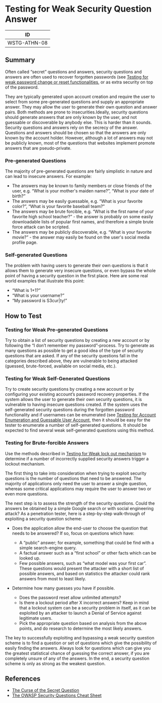 # Testing for Weak Security Question Answer

|ID          |
|------------|
|WSTG-ATHN-08|

## Summary

Often called “secret” questions and answers, security questions and answers are often used to recover forgotten passwords (see [Testing for weak password change or reset functionalities](09-Testing_for_Weak_Password_Change_or_Reset_Functionalities.md), or as extra security on top of the password.

They are typically generated upon account creation and require the user to select from some pre-generated questions and supply an appropriate answer. They may allow the user to generate their own question and answer pairs. Both methods are prone to insecurities.Ideally, security questions should generate answers that are only known by the user, and not guessable or discoverable by anybody else. This is harder than it sounds.
Security questions and answers rely on the secrecy of the answer. Questions and answers should be chosen so that the answers are only known by the account holder. However, although a lot of answers may not be publicly known, most of the questions that websites implement promote answers that are pseudo-private.

### Pre-generated Questions

The majority of pre-generated questions are fairly simplistic in nature and can lead to insecure answers. For example:

- The answers may be known to family members or close friends of the user, e.g. “What is your mother's maiden name?”, “What is your date of birth?”
- The answers may be easily guessable, e.g. “What is your favorite color?”, “What is your favorite baseball team?”
- The answers may be brute forcible, e.g. “What is the first name of your favorite high school teacher?” - the answer is probably on some easily downloadable lists of popular first names, and therefore a simple brute force attack can be scripted.
- The answers may be publicly discoverable, e.g. “What is your favorite movie?” - the answer may easily be found on the user's social media profile page.

### Self-generated Questions

The problem with having users to generate their own questions is that it allows them to generate very insecure questions, or even bypass the whole point of having a security question in the first place. Here are some real world examples that illustrate this point:

- “What is 1+1?”
- “What is your username?”
- “My password is S3cur|ty!”

## How to Test

### Testing for Weak Pre-generated Questions

Try to obtain a list of security questions by creating a new account or by following the “I don’t remember my password”-process. Try to generate as many questions as possible to get a good idea of the type of security questions that are asked. If any of the security questions fall in the categories described above, they are vulnerable to being attacked (guessed, brute-forced, available on social media, etc.).

### Testing for Weak Self-Generated Questions

Try to create security questions by creating a new account or by configuring your existing account’s password recovery properties. If the system allows the user to generate their own security questions, it is vulnerable to having insecure questions created. If the system uses the self-generated security questions during the forgotten password functionality and if usernames can be enumerated (see [Testing for Account Enumeration and Guessable User Account](../03-Identity_Management_Testing/04-Testing_for_Account_Enumeration_and_Guessable_User_Account.md), then it should be easy for the tester to enumerate a number of self-generated questions. It should be expected to find several weak self-generated questions using this method.

### Testing for Brute-forcible Answers

Use the methods described in [Testing for Weak lock out mechanism](03-Testing_for_Weak_Lock_Out_Mechanism.md) to determine if a number of incorrectly supplied security answers trigger a lockout mechanism.

The first thing to take into consideration when trying to exploit security questions is the number of questions that need to be answered. The majority of applications only need the user to answer a single question, whereas some critical applications may require the user to answer two or even more questions.

The next step is to assess the strength of the security questions. Could the answers be obtained by a simple Google search or with social engineering attack? As a penetration tester, here is a step-by-step walk-through of exploiting a security question scheme:

- Does the application allow the end-user to choose the question that needs to be answered? If so, focus on questions which have:

  - A “public” answer; for example, something that could be find with a simple search-engine query.
  - A factual answer such as a “first school” or other facts which can be looked up.
  - Few possible answers, such as “what model was your first car”. These questions would present the attacker with a short list of possible answers, and based on statistics the attacker could rank answers from most to least likely.

- Determine how many guesses you have if possible.
  - Does the password reset allow unlimited attempts?
  - Is there a lockout period after X incorrect answers? Keep in mind that a lockout system can be a security problem in itself, as it can be exploited by an attacker to launch a Denial of Service against legitimate users.
  - Pick the appropriate question based on analysis from the above points, and do research to determine the most likely answers.

The key to successfully exploiting and bypassing a weak security question scheme is to find a question or set of questions which give the possibility of easily finding the answers. Always look for questions which can give you the greatest statistical chance of guessing the correct answer, if you are completely unsure of any of the answers. In the end, a security question scheme is only as strong as the weakest question.

## References

- [The Curse of the Secret Question](https://www.schneier.com/essay-081.html)
- [The OWASP Security Questions Cheat Sheet](https://cheatsheetseries.owasp.org/cheatsheets/Choosing_and_Using_Security_Questions_Cheat_Sheet.html)

